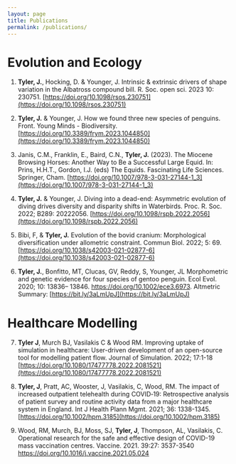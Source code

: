 ```yaml
---
layout: page
title: Publications
permalink: /publications/
---
```

# Evolution and Ecology

1. **Tyler, J.**, Hocking, D. & Younger, J. Intrinsic & extrinsic drivers of shape variation in the Albatross compound bill. R. Soc. open sci. 2023 10: 230751. [https://doi.org/10.1098/rsos.230751](https://doi.org/10.1098/rsos.230751)

2. **Tyler, J.** & Younger, J. How we found three new species of penguins. Front. Young Minds - Biodiversity. [https://doi.org/10.3389/frym.2023.1044850](https://doi.org/10.3389/frym.2023.1044850) 

3. Janis, C.M., Franklin, E., Baird, C.N., **Tyler, J.** (2023). The Miocene Browsing Horses: Another Way to Be a Successful Large Equid. In: Prins, H.H.T., Gordon, I.J. (eds) The Equids. Fascinating Life Sciences. Springer, Cham. [https://doi.org/10.1007/978-3-031-27144-1_3](https://doi.org/10.1007/978-3-031-27144-1_3)

4. **Tyler, J.** & Younger, J. Diving into a dead-end: Asymmetric evolution of diving drives diversity and disparity shifts in Waterbirds. Proc. R. Soc. 2022; B289: 20222056. [https://doi.org/10.1098/rspb.2022.2056](https://doi.org/10.1098/rspb.2022.2056)

5. Bibi, F, & **Tyler, J.** Evolution of the bovid cranium: Morphological diversification under allometric constraint. Commun Biol. 2022; 5: 69. [https://doi.org/10.1038/s42003-021-02877-6](https://doi.org/10.1038/s42003-021-02877-6) 

6. **Tyler, J.**, Bonfitto, MT, Clucas, GV, Reddy, S, Younger, JL Morphometric and genetic evidence for four species of gentoo penguin. Ecol Evol. 2020; 10: 13836– 13846. https://doi.org/10.1002/ece3.6973. Altmetric Summary: [https://bit.ly/3aLmUpJ](https://bit.ly/3aLmUpJ)

# Healthcare Modelling

7. **Tyler J**, Murch BJ, Vasilakis C & Wood RM. Improving uptake of simulation in healthcare: User-driven development of an open-source tool for modelling patient flow. Journal of Simulation. 2022; 17:1-18 [https://doi.org/10.1080/17477778.2022.2081521](https://doi.org/10.1080/17477778.2022.2081521)

8. **Tyler, J**, Pratt, AC, Wooster, J, Vasilakis, C, Wood, RM. The impact of increased outpatient telehealth during COVID‐19: Retrospective analysis of patient survey and routine activity data from a major healthcare system in England. Int J Health Plann Mgmt. 2021; 36: 1338-1345. [https://doi.org/10.1002/hpm.3185](https://doi.org/10.1002/hpm.3185)

9. Wood, RM, Murch, BJ, Moss, SJ, **Tyler, J**, Thompson, AL, Vasilakis, C. Operational research for the safe and effective design of COVID-19 mass vaccination centres. Vaccine. 2021. 39:27: 3537-3540 [https://doi.org/10.1016/j.vaccine.2021.05.024 ](https://doi.org/10.1016/j.vaccine.2021.05.024)
